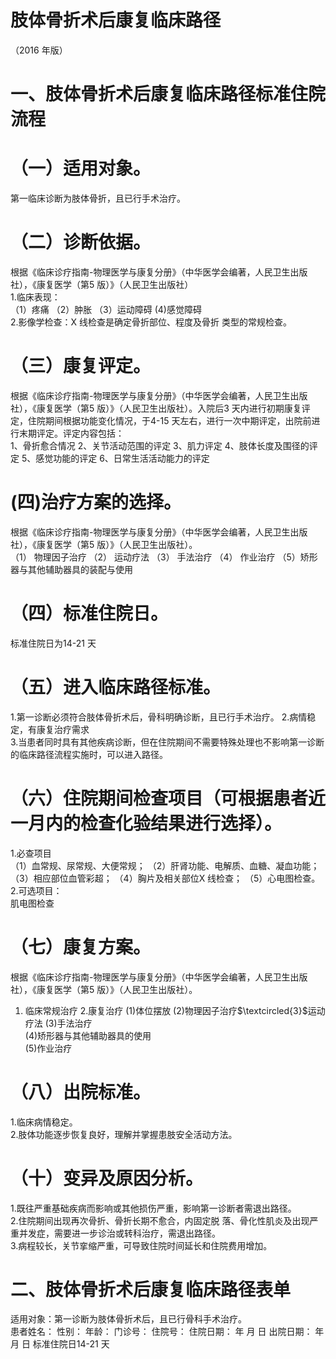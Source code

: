 # 肢体骨折术后康复临床路径  
（2016 年版）  
# 一、肢体骨折术后康复临床路径标准住院流程  
# （一）适用对象。  
第一临床诊断为肢体骨折，且已行手术治疗。  
# （二）诊断依据。  
根据《临床诊疗指南-物理医学与康复分册》（中华医学会编著，人民卫生出版社），《康复医学（第5 版）》（人民卫生出版社）  
1.临床表现：  
（1）疼痛 （2）肿胀 （3）运动障碍 (4)感觉障碍  
2.影像学检查：X 线检查是确定骨折部位、程度及骨折 类型的常规检查。  
# （三）康复评定。  
根据《临床诊疗指南-物理医学与康复分册》（中华医学会编著，人民卫生出版社），《康复医学（第5 版）》（人民卫生出版社）。入院后3 天内进行初期康复评定，住院期间根据功能变化情况，于4-15 天左右，进行一次中期评定，出院前进行末期评定。评定内容包括：  
1、骨折愈合情况 2、关节活动范围的评定 3、肌力评定 4、肢体长度及围径的评定 5、感觉功能的评定 6、日常生活活动能力的评定  
#   (四)治疗方案的选择。  
根据《临床诊疗指南-物理医学与康复分册》（中华医学会编著，人民卫生出版社），《康复医学（第5 版）》（人民卫生出版社）。  
（1） 物理因子治疗 （2） 运动疗法 （3） 手法治疗 （4） 作业治疗 （5）矫形器与其他辅助器具的装配与使用  
# （四）标准住院日。  
标准住院日为14-21 天  
# （五）进入临床路径标准。  
1.第一诊断必须符合肢体骨折术后，骨科明确诊断，且已行手术治疗。 2.病情稳定，有康复治疗需求  
3.当患者同时具有其他疾病诊断，但在住院期间不需要特殊处理也不影响第一诊断的临床路径流程实施时，可以进入路径。  
# （六）住院期间检查项目（可根据患者近一月内的检查化验结果进行选择）。  
1.必查项目  
（1）血常规、尿常规、大便常规； （2）肝肾功能、电解质、血糖、凝血功能； （3）相应部位血管彩超； （4）胸片及相关部位X 线检查； （5）心电图检查。 2.可选项目：  
肌电图检查  
# （七）康复方案。  
根据《临床诊疗指南-物理医学与康复分册》（中华医学会编著，人民卫生出版社），《康复医学（第5 版）》（人民卫生出版社）。  
1. 临床常规治疗  2.康复治疗  (1)体位摆放  (2)物理因子治疗$\textcircled{3}$运动疗法 (3)手法治疗  
(4)矫形器与其他辅助器具的使用  
(5)作业治疗  
# （八）出院标准。  
1.临床病情稳定。  
2.肢体功能逐步恢复良好，理解并掌握患肢安全活动方法。  
# （十）变异及原因分析。  
1.既往严重基础疾病而影响或其他损伤严重，影响第一诊断者需退出路径。  
2.住院期间出现再次骨折、骨折长期不愈合，内固定脱 落、骨化性肌炎及出现严重并发症，需要进一步诊治或转科治疗，需退出路径。  
3.病程较长，关节挛缩严重，可导致住院时间延长和住院费用增加。  
# 二、肢体骨折术后康复临床路径表单  
适用对象：第一诊断为肢体骨折术后，且已行骨科手术治疗。  
患者姓名：        性别：     年龄：     门诊号：        住院号：           住院日期：   年 月 日     出院日期：    年 月 日   标准住院日14-21 天  
